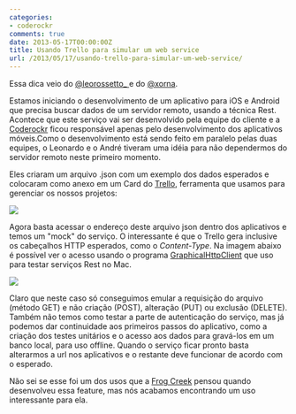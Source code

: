 ```yaml
---
categories:
- coderockr
comments: true
date: 2013-05-17T00:00:00Z
title: Usando Trello para simular um web service
url: /2013/05/17/usando-trello-para-simular-um-web-service/
---
```


Essa dica veio do [@leorossetto_ ](https://twitter.com/leorossetto_) e do [@xorna](http://twitter.com/xorna). 

Estamos iniciando o desenvolvimento de um aplicativo para iOS e Android que precisa buscar dados de um servidor remoto, usando a técnica Rest.
Acontece que este serviço vai ser desenvolvido pela equipe do cliente e a [Coderockr](http://coderockr.com) ficou responsável apenas pelo desenvolvimento dos aplicativos móveis.Como o desenvolvimento está sendo feito em paralelo pelas duas equipes, o Leonardo e o André tiveram uma idéia para não dependermos do servidor remoto neste primeiro momento. 
<!--more-->
Eles criaram um arquivo .json com um exemplo dos dados esperados e colocaram como anexo em um Card do [Trello](http://eltonminetto.net/blog/2012/06/27/gerenciando-projetos-com-o-trello/), ferramenta que usamos para gerenciar os nossos projetos:

[![](/images/posts/trello_json_1.png)](/images/posts/trello_json_1.png)

Agora basta acessar o endereço deste arquivo json dentro dos aplicativos e temos um "mock" do serviço. O interessante é que o Trello gera inclusive os cabeçalhos HTTP esperados, como o _Content-Type_. Na imagem abaixo é possível ver o acesso usando o programa [GraphicalHttpClient](https://itunes.apple.com/br/app/graphicalhttpclient/id433095876?mt=12) que uso para testar serviços Rest no Mac.

[![](/images/posts/trello_json_2.png)](/images/posts/trello_json_2.png)

Claro que neste caso só conseguimos emular a requisição do arquivo (método GET) e não criação (POST), alteração (PUT) ou exclusão (DELETE). Também não temos como testar a parte de autenticação do serviço, mas já podemos dar continuidade aos primeiros passos do aplicativo, como a criação dos testes unitários e o acesso aos dados para gravá-los em um banco local, para uso offline. Quando o serviço ficar pronto basta alterarmos a url nos aplicativos e o restante deve funcionar de acordo com o esperado.

Não sei se esse foi um dos usos que a [Frog Creek](http://www.fogcreek.com/) pensou quando desenvolveu essa feature, mas nós acabamos encontrando um uso interessante para ela. 